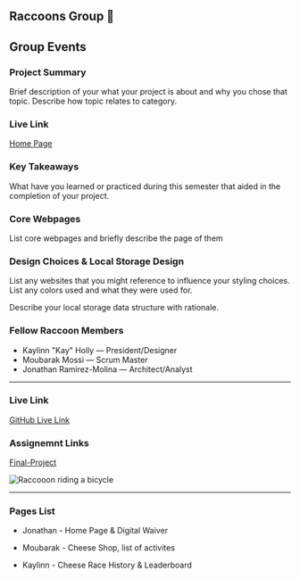 ## Raccoons Group 🦝


## Group Events

### Project Summary

Brief description of your what your project is about and why you chose that topic. Describe how topic relates to category.

### Live Link

[Home Page](https://{username}.github.io/{reponame}/final)  

### Key Takeaways

What have you learned or practiced during this semester that aided in the completion of your project.

### Core Webpages

List core webpages and briefly describe the page of them

### Design Choices & Local Storage Design

List any websites that you might reference to influence your styling choices. List any colors used and what they were used for. 

Describe your local storage data structure with rationale.


### Fellow Raccoon Members

* Kaylinn "Kay" Holly — President/Designer
* Moubarak Mossi — Scrum Master
* Jonathan Ramirez-Molina — Architect/Analyst

---
### Live Link
[GitHub Live Link](https://kayholly.github.io/raccoons/)

### Assignemnt Links
[Final-Project](https://kayholly.github.io/raccoons/Final-Project/)


![Raccooon riding  a bicycle](https://media1.giphy.com/media/StWnlQipuBrz2/giphy.gif?cid=6c09b952eyki1xwbn2bmzhek0fn8pctroywvcla02h4liv8j&ep=v1_internal_gif_by_id&rid=giphy.gif&ct=g)

---


<!-- Reminders: Age limit for waivers -->

### Pages List

* Jonathan - Home Page & Digital Waiver

* Moubarak - Cheese Shop, list of activites 

* Kaylinn - Cheese Race History & Leaderboard




